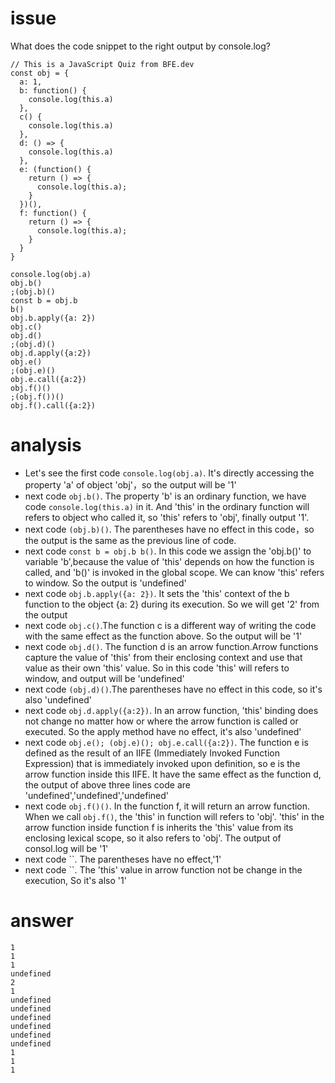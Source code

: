 # issue #
What does the code snippet to the right output by console.log?
```
// This is a JavaScript Quiz from BFE.dev
const obj = {
  a: 1,
  b: function() {
    console.log(this.a)
  },
  c() {
    console.log(this.a)
  },
  d: () => {
    console.log(this.a)
  },
  e: (function() {
    return () => {
      console.log(this.a);
    }
  })(),
  f: function() {
    return () => {
      console.log(this.a);
    }
  }
}

console.log(obj.a)
obj.b()
;(obj.b)()
const b = obj.b
b()
obj.b.apply({a: 2})
obj.c()
obj.d()
;(obj.d)()
obj.d.apply({a:2})
obj.e()
;(obj.e)()
obj.e.call({a:2})
obj.f()()
;(obj.f())()
obj.f().call({a:2})
```
# analysis #
+ Let's see the first code ` console.log(obj.a) `. It's directly accessing the property 'a' of object 'obj'，so the output will be '1'
+ next code `obj.b()`. The property 'b' is an ordinary function, we have code ` console.log(this.a) ` in it. And 'this' in the ordinary function will refers to object who called it, so 'this' refers to 'obj', finally output '1'.
+ next code `(obj.b)()`. The parentheses have no effect in this code，so the output is the same as the previous line of code.
+ next code `const b = obj.b b()`. In this code we assign the 'obj.b()' to variable 'b',because the value of 'this' depends on how the function is called, and 'b()' is invoked in the global scope. We can know 'this' refers to window. So the output is 'undefined'
+ next code `obj.b.apply({a: 2})`. It sets the 'this' context of the b function to the object {a: 2} during its execution. So we will get '2' from the output
+ next code `obj.c()`.The function c is a different way of writing the code with the same effect as the function above. So the output will be '1'
+ next code `obj.d()`. The function d is an arrow function.Arrow functions capture the value of 'this' from their enclosing context and use that value as their own 'this' value. So in this code 'this' will refers to window, and output will be 'undefined' 
+ next code `(obj.d)()`.The parentheses have no effect in this code, so it's also 'undefined' 
+ next code `obj.d.apply({a:2})`. In an arrow function, 'this' binding does not change no matter how or where the arrow function is called or executed. So the apply method have no effect, it's also 'undefined' 
+ next code `obj.e(); (obj.e)(); obj.e.call({a:2})`. The function e is defined as the result of an IIFE (Immediately Invoked Function Expression) that is immediately invoked upon definition, so e is the arrow function inside this IIFE. It have the same effect as the function d, the output of above three lines code are 'undefined','undefined','undefined'
+ next code `obj.f()()`. In the function f, it will return an arrow function. When we call `obj.f()`, the 'this' in function will refers to 'obj'. 'this' in the arrow function inside function f is inherits the 'this' value from its enclosing lexical scope, so it also refers to 'obj'. The output of consol.log will be '1'
+ next code ``. The parentheses have no effect,'1'
+ next code ``. The 'this' value in arrow function not be change in the execution, So it's also '1'
# answer #
```
1
1
1
undefined
2
1
undefined
undefined
undefined
undefined
undefined
undefined
1
1
1
```
